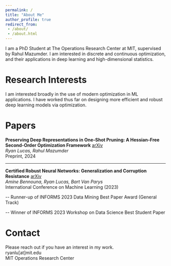 ```yaml
---
permalink: /
title: "About Me"
author_profile: true
redirect_from: 
 - /about/
 - /about.html
---
```


I am a PhD Student at The Operations Research Center at MIT, supervised by Rahul Mazumder. I am interested in discrete and continuous optimization, and their applications in deep learning and high-dimensional statistics. 

Research Interests
======
I am interested broadly in the use of modern optimization in ML applications. I have worked thus far on designing more efficient and robust deep learning models via optimization.

Papers
======

**Preserving Deep Representations in One-Shot Pruning: A Hessian-Free Second-Order Optimization Framework** [arXiv](https://arxiv.org/abs/2411.18376)  
*Ryan Lucas, Rahul Mazumder*  
Preprint, 2024

****

**Certified Robust Neural Networks: Generalization and Corruption Resistance** [arXiv](https://arxiv.org/abs/2303.02251)  
*Amine Bennouna, Ryan Lucas, Bart Van Parys*  
International Conference on Machine Learning (2023)

-- Runner-up of INFORMS 2023 Data Mining Best Paper Award (General Track)

-- Winner of INFORMS 2023 Workshop on Data Science Best Student Paper

Contact
======
Please reach out if you have an interest in my work.  
ryanlu[at]mit.edu  
MIT Operations Research Center
